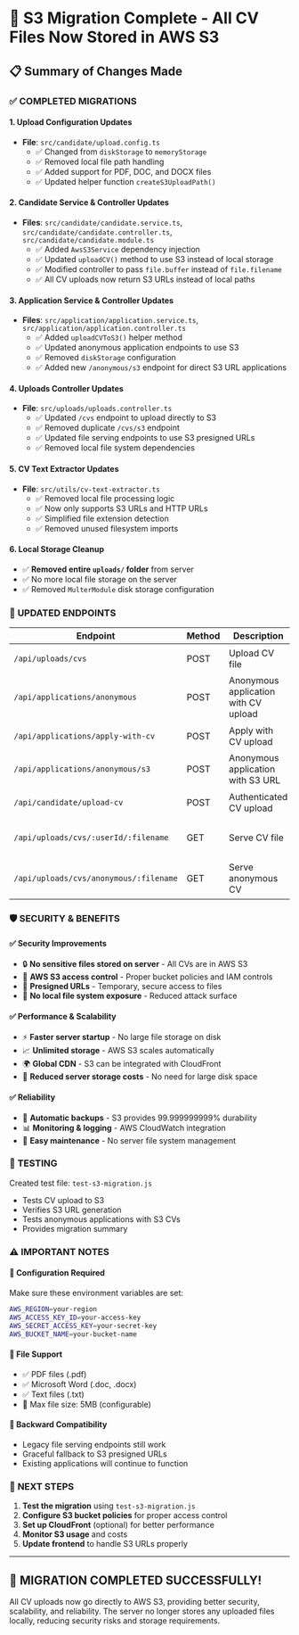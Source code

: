 # 🎉 S3 Migration Complete - All CV Files Now Stored in AWS S3

## 📋 Summary of Changes Made

### ✅ **COMPLETED MIGRATIONS**

#### 1. **Upload Configuration Updates**
- **File**: `src/candidate/upload.config.ts`
  - ✅ Changed from `diskStorage` to `memoryStorage`
  - ✅ Removed local file path handling
  - ✅ Added support for PDF, DOC, and DOCX files
  - ✅ Updated helper function `createS3UploadPath()`

#### 2. **Candidate Service & Controller Updates**
- **Files**: `src/candidate/candidate.service.ts`, `src/candidate/candidate.controller.ts`, `src/candidate/candidate.module.ts`
  - ✅ Added `AwsS3Service` dependency injection
  - ✅ Updated `uploadCV()` method to use S3 instead of local storage
  - ✅ Modified controller to pass `file.buffer` instead of `file.filename`
  - ✅ All CV uploads now return S3 URLs instead of local paths

#### 3. **Application Service & Controller Updates**
- **Files**: `src/application/application.service.ts`, `src/application/application.controller.ts`
  - ✅ Added `uploadCVToS3()` helper method
  - ✅ Updated anonymous application endpoints to use S3
  - ✅ Removed `diskStorage` configuration
  - ✅ Added new `/anonymous/s3` endpoint for direct S3 URL applications

#### 4. **Uploads Controller Updates**
- **File**: `src/uploads/uploads.controller.ts`
  - ✅ Updated `/cvs` endpoint to upload directly to S3
  - ✅ Removed duplicate `/cvs/s3` endpoint
  - ✅ Updated file serving endpoints to use S3 presigned URLs
  - ✅ Removed local file system dependencies

#### 5. **CV Text Extractor Updates**
- **File**: `src/utils/cv-text-extractor.ts`
  - ✅ Removed local file processing logic
  - ✅ Now only supports S3 URLs and HTTP URLs
  - ✅ Simplified file extension detection
  - ✅ Removed unused filesystem imports

#### 6. **Local Storage Cleanup**
- ✅ **Removed entire `uploads/` folder** from server
- ✅ No more local file storage on the server
- ✅ Removed `MulterModule` disk storage configuration

### 🔗 **UPDATED ENDPOINTS**

| Endpoint | Method | Description | Storage |
|----------|--------|-------------|---------|
| `/api/uploads/cvs` | POST | Upload CV file | ☁️ **AWS S3** |
| `/api/applications/anonymous` | POST | Anonymous application with CV upload | ☁️ **AWS S3** |
| `/api/applications/apply-with-cv` | POST | Apply with CV upload | ☁️ **AWS S3** |
| `/api/applications/anonymous/s3` | POST | Anonymous application with S3 URL | ☁️ **AWS S3** |
| `/api/candidate/upload-cv` | POST | Authenticated CV upload | ☁️ **AWS S3** |
| `/api/uploads/cvs/:userId/:filename` | GET | Serve CV file | ☁️ **S3 Presigned URL** |
| `/api/uploads/cvs/anonymous/:filename` | GET | Serve anonymous CV | ☁️ **S3 Presigned URL** |

### 🛡️ **SECURITY & BENEFITS**

#### ✅ **Security Improvements**
- 🔒 **No sensitive files stored on server** - All CVs are in AWS S3
- 🔐 **AWS S3 access control** - Proper bucket policies and IAM controls
- 🔗 **Presigned URLs** - Temporary, secure access to files
- 🚫 **No local file system exposure** - Reduced attack surface

#### ✅ **Performance & Scalability**
- ⚡ **Faster server startup** - No large file storage on disk
- 📈 **Unlimited storage** - AWS S3 scales automatically
- 🌍 **Global CDN** - S3 can be integrated with CloudFront
- 💾 **Reduced server storage costs** - No need for large disk space

#### ✅ **Reliability**
- 🔄 **Automatic backups** - S3 provides 99.999999999% durability
- 📊 **Monitoring & logging** - AWS CloudWatch integration
- 🔧 **Easy maintenance** - No server file system management

### 🧪 **TESTING**

Created test file: `test-s3-migration.js`
- Tests CV upload to S3
- Verifies S3 URL generation
- Tests anonymous applications with S3 CVs
- Provides migration summary

### ⚠️ **IMPORTANT NOTES**

#### 🔧 **Configuration Required**
Make sure these environment variables are set:
```bash
AWS_REGION=your-region
AWS_ACCESS_KEY_ID=your-access-key
AWS_SECRET_ACCESS_KEY=your-secret-key
AWS_BUCKET_NAME=your-bucket-name
```

#### 📁 **File Support**
- ✅ PDF files (.pdf)
- ✅ Microsoft Word (.doc, .docx)
- ✅ Text files (.txt)
- 📏 Max file size: 5MB (configurable)

#### 🔄 **Backward Compatibility**
- Legacy file serving endpoints still work
- Graceful fallback to S3 presigned URLs
- Existing applications will continue to function

### 🚀 **NEXT STEPS**

1. **Test the migration** using `test-s3-migration.js`
2. **Configure S3 bucket policies** for proper access control
3. **Set up CloudFront** (optional) for better performance
4. **Monitor S3 usage** and costs
5. **Update frontend** to handle S3 URLs properly

---

## 🎊 **MIGRATION COMPLETED SUCCESSFULLY!**

All CV uploads now go directly to AWS S3, providing better security, scalability, and reliability. The server no longer stores any uploaded files locally, reducing security risks and storage requirements.
